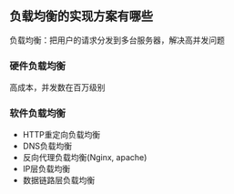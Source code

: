 ## 负载均衡的实现方案有哪些

负载均衡：把用户的请求分发到多台服务器，解决高并发问题

### 硬件负载均衡
高成本，并发数在百万级别

### 软件负载均衡

- HTTP重定向负载均衡
- DNS负载均衡
- 反向代理负载均衡(Nginx, apache)
- IP层负载均衡
- 数据链路层负载均衡

